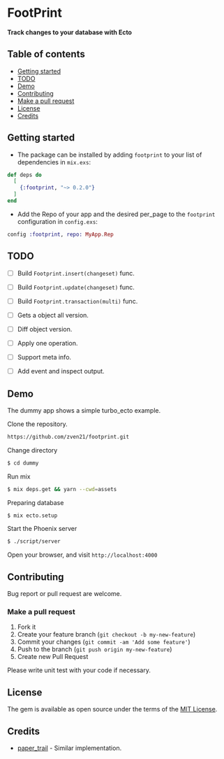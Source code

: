 
# FootPrint

**Track changes to your database with Ecto**

## Table of contents

* [Getting started](#getting-started)
* [TODO](#todo)
* [Demo](#demo)
* [Contributing](#contributing)
* [Make a pull request](#make-a-pull-request)
* [License](#license)
* [Credits](#credits)

## Getting started

* The package can be installed by adding `footprint` to your list of dependencies in `mix.exs`:

```elixir
def deps do
  [
    {:footprint, "~> 0.2.0"}
  ]
end
```

* Add the Repo of your app and the desired per_page to the `footprint` configuration in `config.exs`:

```elixir
config :footprint, repo: MyApp.Rep
```

## TODO

* [ ] Build `Footprint.insert(changeset)` func.
* [ ] Build `Footprint.update(changeset)` func.
* [ ] Build `Footprint.transaction(multi)` func.
* [ ] Gets a object all version.
* [ ] Diff object version.
* [ ] Apply one operation.
* [ ] Support meta info.
* [ ] Add event and inspect output.


## Demo

The dummy app shows a simple turbo_ecto example.

Clone the repository.

```bash
https://github.com/zven21/footprint.git
```

Change directory

```bash
$ cd dummy
```

Run mix

```bash
$ mix deps.get && yarn --cwd=assets
```

Preparing database

```bash
$ mix ecto.setup
```

Start the Phoenix server

```bash
$ ./script/server
```

Open your browser, and visit `http://localhost:4000`

## Contributing

Bug report or pull request are welcome.

### Make a pull request

1. Fork it
2. Create your feature branch (`git checkout -b my-new-feature`)
3. Commit your changes (`git commit -am 'Add some feature'`)
4. Push to the branch (`git push origin my-new-feature`)
5. Create new Pull Request

Please write unit test with your code if necessary.

## License

The gem is available as open source under the terms of the [MIT License](http://opensource.org/licenses/MIT).


## Credits

* [paper_trail](https://github.com/izelnakri/paper_trail) - Similar implementation.